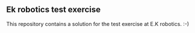 ## Ek robotics test exercise

This repository contains a solution for the test exercise at E.K robotics. :-)
